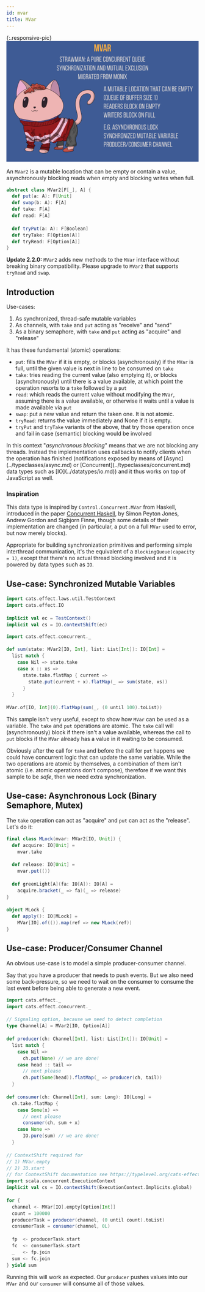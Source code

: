 ```yaml
---
id: mvar
title: MVar
---
```


{:.responsive-pic}
![concurrency mvar](../assets/concurrency-mvar.png)

An `MVar2` is a mutable location that can be empty or contain a value,
asynchronously blocking reads when empty and blocking writes when full.

```scala
abstract class MVar2[F[_], A] {
  def put(a: A): F[Unit]
  def swap(b: A): F[A]
  def take: F[A]
  def read: F[A]

  def tryPut(a: A): F[Boolean]
  def tryTake: F[Option[A]]
  def tryRead: F[Option[A]]
}
```

**Update 2.2.0:** `MVar2` adds new methods to the `MVar` interface 
without breaking binary compatibility. Please upgrade to `MVar2` 
that supports `tryRead` and `swap`.  

## Introduction

Use-cases:

1. As synchronized, thread-safe mutable variables
2. As channels, with `take` and `put` acting as "receive" and "send"
3. As a binary semaphore, with `take` and `put` acting as "acquire" and "release"

It has these fundamental (atomic) operations:

- `put`: fills the `MVar` if it is empty, or blocks (asynchronously)
  if the `MVar` is full, until the given value is next in line to be
  consumed on `take`
- `take`: tries reading the current value (also emptying it), or blocks (asynchronously)
  until there is a value available, at which point the operation resorts
  to a `take` followed by a `put`
- `read`: which reads the current value without modifying the `MVar`,
  assuming there is a value available, or otherwise it waits until a value
  is made available via `put`
- `swap`: put a new value and return the taken one. It is not atomic.
- `tryRead`: returns the value immediately and None if it is empty.
- `tryPut` and `tryTake` variants of the above, that try
  those operation once and fail in case (semantic) blocking would
  be involved

<p class="extra" markdown='1'>
In this context "<i>asynchronous blocking</i>" means that we are not blocking
any threads. Instead the implementation uses callbacks to notify clients
when the operation has finished (notifications exposed by means of [Async](../typeclasses/async.md) or
[Concurrent](../typeclasses/concurrent.md) data types such as [IO](../datatypes/io.md))
and it thus works on top of JavaScript as well.
</p>

### Inspiration

This data type is inspired by `Control.Concurrent.MVar` from Haskell, introduced in the paper
[Concurrent Haskell](http://research.microsoft.com/~simonpj/papers/concurrent-haskell.ps.gz),
by Simon Peyton Jones, Andrew Gordon and Sigbjorn Finne, though some details of
their implementation are changed (in particular, a put on a full `MVar` used
to error, but now merely blocks).

Appropriate for building synchronization primitives and  performing simple
interthread communication, it's the equivalent of a `BlockingQueue(capacity = 1)`,
except that there's no actual thread blocking involved and it is powered by data types such as `IO`.

## Use-case: Synchronized Mutable Variables

```scala mdoc:invisible
import cats.effect.laws.util.TestContext
import cats.effect.IO

implicit val ec = TestContext()
implicit val cs = IO.contextShift(ec)
```

```scala mdoc:silent
import cats.effect.concurrent._

def sum(state: MVar2[IO, Int], list: List[Int]): IO[Int] =
  list match {
    case Nil => state.take
    case x :: xs =>
      state.take.flatMap { current =>
        state.put(current + x).flatMap(_ => sum(state, xs))
      }
  }

MVar.of[IO, Int](0).flatMap(sum(_, (0 until 100).toList))
```

This sample isn't very useful, except to show how `MVar` can be used
as a variable. The `take` and `put` operations are atomic.
The `take` call will (asynchronously) block if there isn't a value
available, whereas the call to `put` blocks if the `MVar` already
has a value in it waiting to be consumed.

Obviously after the call for `take` and before the call for `put` happens
we could have concurrent logic that can update the same variable.
While the two operations are atomic by themselves, a combination of them
isn't atomic (i.e. atomic operations don't compose), therefore if we want
this sample to be *safe*, then we need extra synchronization.

## Use-case: Asynchronous Lock (Binary Semaphore, Mutex)

The `take` operation can act as "acquire" and `put` can act as the "release".
Let's do it:

```scala mdoc:silent
final class MLock(mvar: MVar2[IO, Unit]) {
  def acquire: IO[Unit] =
    mvar.take

  def release: IO[Unit] =
    mvar.put(())

  def greenLight[A](fa: IO[A]): IO[A] =
    acquire.bracket(_ => fa)(_ => release)
}

object MLock {
  def apply(): IO[MLock] =
    MVar[IO].of(()).map(ref => new MLock(ref))
}
```

## Use-case: Producer/Consumer Channel

An obvious use-case is to model a simple producer-consumer channel.

Say that you have a producer that needs to push events.
But we also need some back-pressure, so we need to wait on the
consumer to consume the last event before being able to generate
a new event.

```scala mdoc:reset:silent
import cats.effect._
import cats.effect.concurrent._

// Signaling option, because we need to detect completion
type Channel[A] = MVar2[IO, Option[A]]

def producer(ch: Channel[Int], list: List[Int]): IO[Unit] =
  list match {
    case Nil =>
      ch.put(None) // we are done!
    case head :: tail =>
      // next please
      ch.put(Some(head)).flatMap(_ => producer(ch, tail))
  }

def consumer(ch: Channel[Int], sum: Long): IO[Long] =
  ch.take.flatMap {
    case Some(x) =>
      // next please
      consumer(ch, sum + x)
    case None =>
      IO.pure(sum) // we are done!
  }

// ContextShift required for
// 1) MVar.empty
// 2) IO.start
// for ContextShift documentation see https://typelevel.org/cats-effect/datatypes/contextshift.html
import scala.concurrent.ExecutionContext
implicit val cs = IO.contextShift(ExecutionContext.Implicits.global)

for {
  channel <- MVar[IO].empty[Option[Int]]
  count = 100000
  producerTask = producer(channel, (0 until count).toList)
  consumerTask = consumer(channel, 0L)

  fp  <- producerTask.start
  fc  <- consumerTask.start
  _   <- fp.join
  sum <- fc.join
} yield sum
```

Running this will work as expected. Our `producer` pushes values
into our `MVar` and our `consumer` will consume all of those values.
